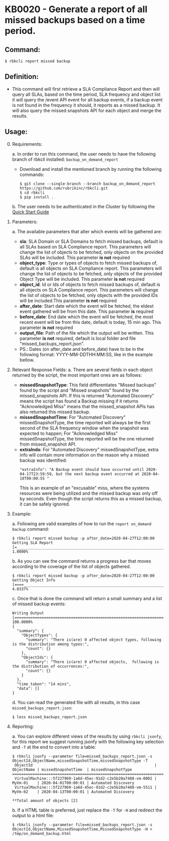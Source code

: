 # KB0020 - Generate a report of all missed backups based on a time period.

## Command:
 ```$ rbkcli report missed backup```

## Definition:
 - This command will first retrieve a SLA Compliance Report and then will query all SLAs, based on the time period, SLA frequency and object list it will query the /event API event for all backup events, if a backup event is not found in the frequency it should, it reports as a missed backup. It will also query the missed snapshots API for each object and merge the results.

## Usage:
0. Requirements:

	a. In order to run this command, the user needs to have the following branch of rbkcli installed: ```backup_on_demand_report```
	- Download and install the mentioned branch by running the following commands: 
	    ```
	    $ git clone --single-branch --branch backup_on_demand_report https://github.com/rubrikinc/rbkcli.git
	    $ cd rbkcli
	    $ pip install .
	    ```
	b. The user needs to be authenticated in the Cluster by following the [Quick Start Guide](quick-start.md)

1. Parameters:

	a. The available parameters that alter which events will be gathered are:
	- **sla**: SLA Domain or SLA Domains to fetch missed backups, default is all SLAs based on SLA Compliance report. This parameters will change the list of objects to be fetched, only objects on the provided SLAs will be included. This parameter **is not** required
	- **object_type**: Type or types of objects to fetch missed backups of, default is all objects on SLA Compliance report.  This parameters will change the list of objects to be fetched, only objects of the provided Object Type will be included. This parameter **is not** required
	- **object_id**: Id or Ids of objects to fetch missed backups of, default is all objects on SLA Compliance report.  This parameters will change the list of objects to be fetched, only objects with the provided IDs will be included.This parameter **is not** required
	- **after_date**: Start date which the event will be fetched, the eldest event gathered will be from this date. This parameter **is** required
	- **before_date**: End date which the event will be fetched, the most recent event will be from this date, default is today, 15 min ago. This parameter **is not** required
	- **output_file**: Path of the file which the output will be written. This parameter **is not** required, default is local folder and file "missed_backups_report.json".
	- PS.: Dates (on after_date and before_date) have to be in the following format: YYYY-MM-DDTHH:MM:SS, like in the example bellow.

2. Relevant Response Fields:
	a. There are several fields in each object returned by the script, the most important ones are as follows:
	- **missedSnapshotType**: This field differentiates "Missed backups" found by the script and "Missed snapshots" found by the missed_snapshots API. If this is returned "Automated Discovery" means the script has found a Backup missing if it returns "Acknowledged Miss" means that the missed_snapshot APIs has also returned this missed backup.
	- **missedSnapshotTime**: For "Automated Discovery" missedSnapshotType, the time reported will always be the first second of the SLA frequency window when the snapshot was expected to happen; For "Acknowledged Miss" missedSnapshotType, the time reported will be the one returned from missed_snapshot API. 
	- **extraIndo**: For "Automated Discovery" missedSnapshotType, extra info will contain more information on the reason why a missed backup was identified:
		```
		"extraInfo": "A Backup event should have occurred until 2020-04-17T23:59:59, but the next backup event occurred at 2020-04-18T00:00:55 "
		```
		This is an example of an "excusable" miss, where the systems resources were being utilized and the missed backup was only off by seconds. Even though the script returns this as a missed backup, it can be safely ignored.
	

3. Example:

    a. Following are valid examples of how to run the `report on_demand backup` command:
    ```
    $ rbkcli report missed backup -p after_date=2020-04-27T12:00:00
	Getting SLA Report   [=___________________________________________________________________________________________________] 1.0000%
    ```
    b. As you can see the command returns a progress bar that moves according to the coverage of the list of objects gathered.
    ```
    $ rbkcli report missed backup -p after_date=2020-04-27T12:00:00
	Getting Object Info  [====________________________________________________________________________________________________] 4.0337%
    ```
    c. Once that is done the command will return a small summary and a list of missed backup events:
    ```
    Writing Output       [====================================================================================================] 100.0000%
    {
	  "summary": {
		"ObjectTypes": {
		  "summary": "There is(are) 0 affected object types, following is the distribution among types:",
		  "count": {}
		},
		"ObjectIds": {
		  "summary": "There is(are) 0 affected objects,  following is the distribution of occurrences:",
		  "count": {}
		}
	  },
	  "time_taken": "14 mins",
	  "data": []
	}
    ```
    d. You can read the generated file with all results, in this case `missed_backups_report.json`:
    ```
    $ less missed_backups_report.json
    ```
3. Reporting:
    
    a. You can explore different views of the results by using ```rbkcli jsonfy```, for this report we suggest running jsonfy with the following key selection and `-T` at the end to convert into a table:
    ```
	$ rbkcli jsonfy --parameter file=missed_backups_report.json -s ObjectId,ObjectName,missedSnapshotTime,missedSnapshotType -T
	 ObjectId                                                      | ObjectName | missedSnapshotTime  | missedSnapshotType
	========================================================================================================================
	 VirtualMachine:::5f227969-1a6d-45ec-91d2-c2e5b20a7488-vm-0002 | MyVm-01    | 2020-04-01T00:00:01 | Automated Discovery
	 VirtualMachine:::5f227969-1a6d-45ec-91d2-c2e5b20a7488-vm-5511 | MyVm-02    | 2020-04-13T00:00:01 | Automated Discovery

	**Total amount of objects [2]

    ```
    b. If a HTML table is preferred, just replace the `-T` for `-H` and redirect the output to a html file:
    ```
    $ rbkcli jsonfy --parameter file=missed_backups_report.json -s ObjectId,ObjectName,MissedSnapshotTime,MissedSnapshotType -H > /tmp/on_demand_backup.html 
    ```
